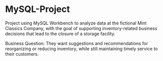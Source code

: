 # MySQL-Project
Project using MySQL Workbench to analyze data at the fictional Mint Classics Company, with the goal of supporting inventory-related business decisions that lead to the closure of a storage facility.

Business Question:
They want suggestions and recommendations for reorganizing or reducing inventory, while still maintaining timely service to their customers.
